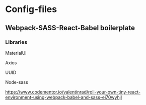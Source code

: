 # Config-files
## Webpack-SASS-React-Babel boilerplate

### Libraries

MaterialUI

Axios

UUID

Node-sass

https://www.codementor.io/valentinrad/roll-your-own-tiny-react-environment-using-webpack-babel-and-sass-ei70wyhjl

